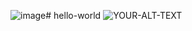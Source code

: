 ![image](https://github.com/hello1024Nathan/hello-world/assets/135973194/4f09400b-02b2-43f3-b5ef-514c03d1b8d2)# hello-world
<picture>
 <source media="(prefers-color-scheme: dark)" srcset="[YOUR-DARKMODE-IMAGE](https://pixabay.com/zh/photos/woman-beauty-traditional-costume-8332162/)">
 <source media="(prefers-color-scheme: light)" srcset="[YOUR-LIGHTMODE-IMAGE](https://pixabay.com/zh/photos/woman-beauty-traditional-costume-8332162/)https://pixabay.com/zh/photos/woman-beauty-traditional-costume-8332162/">
 <img alt="YOUR-ALT-TEXT" src="[YOUR-DEFAULT-IMAGE](https://pixabay.com/zh/photos/woman-beauty-traditional-costume-8332162/)https://pixabay.com/zh/photos/woman-beauty-traditional-costume-8332162/">
</picture>

